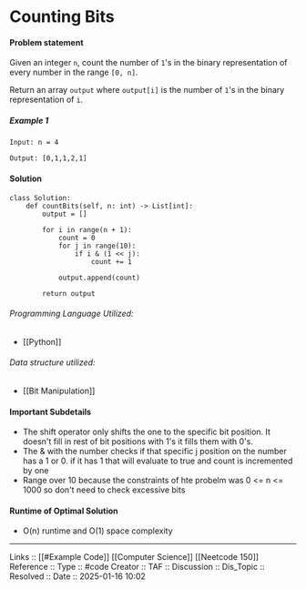 # Counting Bits

#### Problem statement

Given an integer `n`, count the number of `1`'s in the binary representation of every number in the range `[0, n]`.

Return an array `output` where `output[i]` is the number of `1`'s in the binary representation of `i`.
##### Example 1
```
Input: n = 4

Output: [0,1,1,2,1]
```
#### Solution
```
class Solution:
    def countBits(self, n: int) -> List[int]:
        output = []

        for i in range(n + 1):
            count = 0
            for j in range(10):
                if i & (1 << j):
                    count += 1

            output.append(count)

        return output
```

###### Programming Language Utilized:

- [[Python]]
###### Data structure utilized:

- [[Bit Manipulation]]
#### Important Subdetails

- The shift operator only shifts the one to the specific bit position. It doesn't fill in rest of bit positions with 1's it fills them with 0's.
- The  & with the number checks if that specific j position on the number has a 1 or 0. if it has  1 that will evaluate to true and count is incremented by one
- Range over 10 because the constraints of hte probelm was 0 <= n <= 1000 so don't need to check excessive bits

#### Runtime of Optimal Solution

- O(n) runtime and O(1) space complexity
---
Links :: [[#Example Code]] [[Computer Science]] [[Neetcode 150]]
Reference ::
Type :: #code
Creator ::
TAF ::
Discussion ::
Dis_Topic :: 
Resolved ::
Date :: 2025-01-16 10:02
